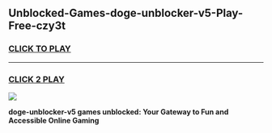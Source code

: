 
## Unblocked-Games-doge-unblocker-v5-Play-Free-czy3t
<h3>
<a href="https://premium76.site?title=doge-unblocker-v5&ref=20M">CLICK TO PLAY</a></h3>
<hr>

<h3>
<a href="https://premium76.site?title=doge-unblocker-v5&ref=20M">CLICK 2 PLAY</a>
  
</h3>

<a href="https://premium76.site?title=doge-unblocker-v5&ref=19M"><img src="https://clearcache.store/games.png"></a>


**doge-unblocker-v5 games unblocked: Your Gateway to Fun and Accessible Online Gaming**
